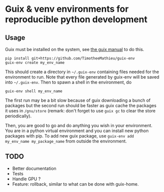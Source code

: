 # Guix & venv environments for reproducible python development

## Usage
Guix must be installed on the system, see [the guix manual](https://guix.gnu.org/manual/en/html_node/Binary-Installation.html) to do this.

```
pip install git+https://github.com/TimotheeMathieu/guix-env 
guix-env create my_env_name
```

This should create a directory in `~/.guix-env` containing files needed for the environment to run. Note that every file generated by guix-env will be saved into `~/.guix-env`. Then to spawn a shell in the environment, do

```
guix-env shell my_env_name
```

The first run may be a bit slow because of guix downloading a bunch of packages but the second run should be faster as guix cache the packages it uses in `/gnu/store` (remark: don't forget to use `guix gc` to clear the store periodically).

Then, you are good to go and do anything you wish in your environment. You are in a python virtual environment and you can install new python packages with pip. To add new guix package, use `guix-env add my_env_name my_package_name` from outside the environment.


## TODO

- Better documentation
- Tests
- Handle GPU ?
- Feature: rollback, similar to what can be done with guix-home.
